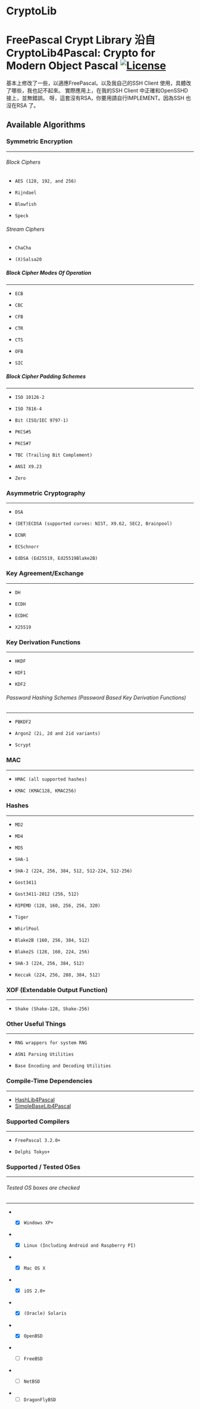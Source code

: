# CryptoLib
FreePascal Crypt Library
沿自
CryptoLib4Pascal: Crypto for Modern Object Pascal [![License](http://img.shields.io/badge/license-MIT-green.svg)](https://github.com/Xor-el/CryptoLib4Pascal/blob/master/LICENSE)
========================================
基本上修改了一些，以適應FreePascal。以及我自己的SSH Client 使用，具體改了哪些，我也記不起來。
實際應用上，在我的SSH Client 中正確和OpenSSHD 接上，並無錯誤。
呀，這套沒有RSA，你要用請自行IMPLEMENT。因為SSH 也沒在RSA 了。

Available Algorithms
----------------------------------------

 ### Symmetric Encryption
----------------------------------------
###### Block Ciphers
* `AES (128, 192, and 256)` 

* `Rijndael` 

* `Blowfish`

* `Speck`

###### Stream Ciphers
* `ChaCha`

* `(X)Salsa20` 

##### Block Cipher Modes Of Operation 
----------------------------------------

* `ECB` 

* `CBC` 

* `CFB` 

* `CTR` 

* `CTS` 

* `OFB` 

* `SIC`

##### Block Cipher Padding Schemes 
----------------------------------------

* `ISO 10126-2` 

* `ISO 7816-4` 

* `Bit (ISO/IEC 9797-1)` 

* `PKCS#5` 

* `PKCS#7`
 
* `TBC (Trailing Bit Complement)` 

* `ANSI X9.23` 

* `Zero`

### Asymmetric Cryptography
----------------------------------------

* `DSA`

* `(DET)ECDSA (supported curves: NIST, X9.62, SEC2, Brainpool)`

* `ECNR`

* `ECSchnorr`
 
* `EdDSA (Ed25519, Ed25519Blake2B)`

### Key Agreement/Exchange
----------------------------------------

* `DH`

* `ECDH`

* `ECDHC`
 
* `X25519` 

### Key Derivation Functions
----------------------------------------

* `HKDF` 
 
* `KDF1`

* `KDF2`

###### Password Hashing Schemes (Password Based Key Derivation Functions)
----------------------------------------

* `PBKDF2`
 
* `Argon2 (2i, 2d and 2id variants)`

* `Scrypt`

### MAC
----------------------------------------

* `HMAC (all supported hashes)`

* `KMAC (KMAC128, KMAC256)`

### Hashes
----------------------------------------

 * `MD2`

 * `MD4`

 * `MD5`

 * `SHA-1`

 * `SHA-2 (224, 256, 384, 512, 512-224, 512-256)`

 * `Gost3411`

 * `Gost3411-2012 (256, 512)`

 * `RIPEMD (128, 160, 256, 256, 320)`

 * `Tiger`

 * `WhirlPool`

 * `Blake2B (160, 256, 384, 512)`
 
 * `Blake2S (128, 160, 224, 256)`

 * `SHA-3 (224, 256, 384, 512)`
 
 * `Keccak (224, 256, 288, 384, 512)`

### XOF (Extendable Output Function)
----------------------------------------

* `Shake (Shake-128, Shake-256)`

### Other Useful Things
----------------------------------------

* `RNG wrappers for system RNG`

* `ASN1 Parsing Utilities`

* `Base Encoding and Decoding Utilities`

### Compile-Time Dependencies
----------------------------------------

* [HashLib4Pascal](https://github.com/Xor-el/HashLib4Pascal)
* [SimpleBaseLib4Pascal](https://github.com/Xor-el/SimpleBaseLib4Pascal)

### Supported Compilers
----------------------------------------

* `FreePascal 3.2.0+`

* `Delphi Tokyo+`

### Supported / Tested OSes
----------------------------------------

###### Tested OS boxes are checked
----------------------------------------

* - [x] `Windows XP+`


* - [x] `Linux (Including Android and Raspberry PI)`


* - [x] `Mac OS X`


* - [x] `iOS 2.0+`


* - [x] `(Oracle) Solaris`


* - [x] `OpenBSD`


* - [ ] `FreeBSD`


* - [ ] `NetBSD`


* - [ ] `DragonFlyBSD`

